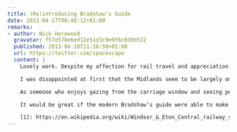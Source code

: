 ```yaml
---
title: (Re)introducing Bradshaw’s Guide
date: 2013-04-17T00:48:12+01:00
remarks:
- author: Nick Harewood
  gravatar: f57e57be6ed12e51d3c9e9f6c030b522
  published: 2013-04-18T11:16:58+01:00
  url: https://twitter.com/spacescape
  content: |
    Lovely work. Despite my affection for rail travel and appreciation of Victorian endeavour I’ve not seen Portillo’s series (perhaps partly due to household political bias – though I do enjoy his pragmatic commentary on the Daily Politics). Will have to rectify that.

    I was disappointed at first that the Midlands seem to be largely omitted from Mr Bradshaw’s guide, but enjoyed some of the nostalgia from remembering my childhood in Berkshire. I spent some time getting the train from Bracknell (incredible to think of it as a village with a population of 108!) to school in Ascot, regularly visiting Windsor and on a few occasions the Tussaud’s exhibition at the old [Windsor and Eton Station][1] (now, predictably, a shopping centre).

    As someone who enjoys gazing from the carriage window and seeing perspectives of Britain you can only get from the train, I’m regularly using the ‘my location’ button on my phone map app to see where I am, and where that church spire/interesting building/canal/folly was (and usually forgetting by the end of my journey as I rush off to find a cab/tube). I love the signs you get on French motorways, advising you of the main product of the region you’re passing into, or what that building or geological feature is – quite often with an appropriately situated rest area to be able to stop and picnic while enjoying the view.

    It would be great if the modern Bradshaw’s guide were able to make use of the location-aware technology in our pocket to inform and educate us of the countryside we’re passing through. I don’t know if there is an app for that already, but I bet it wouldn’t have the charm and genteel delivery of Mr Bradshaw.

    [1]: https://en.wikipedia.org/wiki/Windsor_&_Eton_Central_railway_station#The_Tussauds_years
---
```

